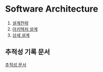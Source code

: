 # Software Architecture
1. [설계전략](https://github.com/byron1st/my-workshop-doc/blob/master/doc/arch.strategies.md)
2. [아키텍처 설계](https://github.com/byron1st/my-workshop-doc/blob/master/doc/arch.views.md)
3. [상세 설계](https://github.com/byron1st/my-workshop-doc/blob/master/doc/arch.detail.md)

## 추적성 기록 문서
[추적성 문서](https://www.icloud.com/numbers/0EsxprCN1YUCOVW_0H7-ktAgQ#traceability)

